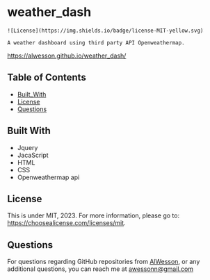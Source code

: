 # weather_dash

    ![License](https://img.shields.io/badge/license-MIT-yellow.svg)

    A weather dashboard using third party API Openweathermap.

 https://alwesson.github.io/weather_dash/

## Table of Contents
 - [Built_With](#Built_With)
 - [License](#License)
 - [Questions](#Questions)

 ## Built With

 - Jquery
 - JacaScript
 - HTML
 - CSS
 - Openweathermap api

## License

  This is under MIT, 2023. For more information, please go to: https://choosealicense.com/licenses/mit.


 ## Questions 

  For questions regarding GitHub repositories from [AlWesson](https://github.com/AlWesson), or any additional questions, you can reach me at awessonn@gmail.com
